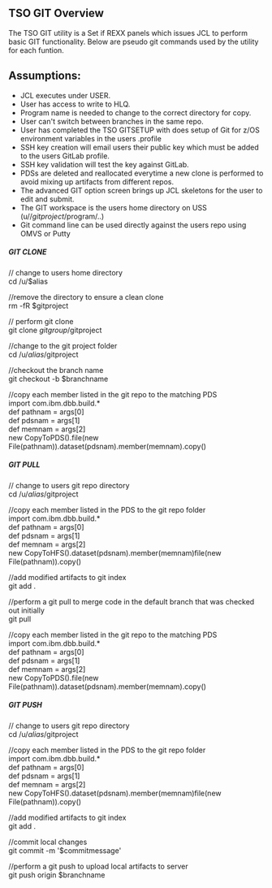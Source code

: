 ## TSO GIT Overview  
The TSO GIT utility is a Set if REXX panels which issues JCL to perform basic GIT functionality. Below are pseudo git commands used by the utility for each funtion. 

## Assumptions:
- JCL executes under USER.
- User has access to write to HLQ.
- Program name is needed to change to the correct directory for copy.
- User can't switch between branches in the same repo.
- User has completed the TSO GITSETUP with does setup of Git for z/OS environment variables in the users .profile
- SSH key creation will email users their public key which must be added to the users GitLab profile.
- SSH key validation will test the key against GitLab.
- PDSs are deleted and reallocated everytime a new clone is performed to avoid mixing up artifacts from different repos.
- The advanced GIT option screen brings up JCL skeletons for the user to edit and submit.
- The GIT workspace is the users home directory on USS (u/<user-alias>/$gitproject/$program/..) 
- Git command line can be used directly against the users repo using OMVS or Putty 

##### GIT CLONE 
// change to users home directory  
cd /u/$alias

//remove the directory to ensure a clean clone  
rm -fR  $gitproject

// perform git clone  
git clone $gitgroup/$gitproject

//change to the git project folder   
cd /u/$alias/$gitproject

//checkout the branch name  
git checkout -b $branchname

//copy each member listed in the git repo to the matching PDS     
import com.ibm.dbb.build.*  
def pathnam = args[0]  
def pdsnam  = args[1]  
def memnam  = args[2]  
new CopyToPDS().file(new File(pathnam)).dataset(pdsnam).member(memnam).copy() 


##### GIT PULL
// change to users git repo directory  
cd /u/$alias/$gitproject

//copy each member listed in the PDS to the git repo folder   
import com.ibm.dbb.build.*  
def pathnam = args[0]  
def pdsnam  = args[1]  
def memnam  = args[2]  
new CopyToHFS().dataset(pdsnam).member(memnam)file(new File(pathnam)).copy()  

//add modified artifacts to git index  
git add . 

//perform a git pull to merge code in the default branch that was checked out initially  
git pull

//copy each member listed in the git repo to the matching PDS   
import com.ibm.dbb.build.*  
def pathnam = args[0]  
def pdsnam  = args[1]  
def memnam  = args[2]  
new CopyToPDS().file(new File(pathnam)).dataset(pdsnam).member(memnam).copy() 


##### GIT PUSH
// change to users git repo directory  
cd /u/$alias/$gitproject

//copy each member listed in the PDS to the git repo folder   
import com.ibm.dbb.build.*  
def pathnam = args[0]  
def pdsnam  = args[1]  
def memnam  = args[2]  
new CopyToHFS().dataset(pdsnam).member(memnam)file(new File(pathnam)).copy()  

//add modified artifacts to git index  
git add . 

//commit local changes   
git commit -m '$commitmessage'

//perform a git push to upload local artifacts to server  
git push origin $branchname
